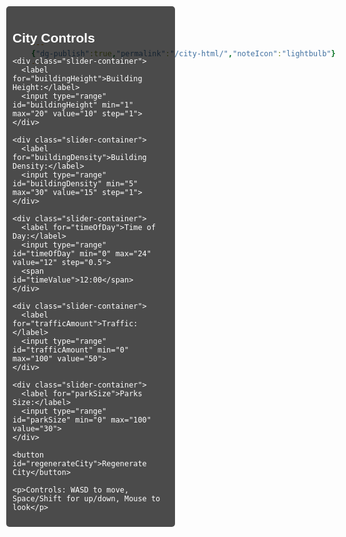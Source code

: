 ```yaml
---
{"dg-publish":true,"permalink":"/city-html/","noteIcon":"lightbulb"}
---
```




<!DOCTYPE html>
<html>
<head>
  <title>3D City Simulation</title>
  <style>
    body { 
      margin: 0;
      overflow: hidden;
      font-family: Arial, sans-serif;
    }
    canvas { 
      display: block;
    }
    #controls {
      position: absolute;
      top: 10px;
      left: 10px;
      background: rgba(0,0,0,0.7);
      color: white;
      padding: 10px;
      border-radius: 5px;
      width: 250px;
    }
    .slider-container {
      margin-bottom: 10px;
    }
    label {
      display: inline-block;
      width: 100px;
    }
    button {
      margin-top: 10px;
      padding: 5px 10px;
      background: #4CAF50;
      color: white;
      border: none;
      border-radius: 4px;
      cursor: pointer;
    }
    button:hover {
      background: #45a049;
    }
  </style>
  <script src="https://cdnjs.cloudflare.com/ajax/libs/three.js/r128/three.min.js"></script>
</head>
<body>
  <div id="controls">
    <h2>City Controls</h2>
    
    <div class="slider-container">
      <label for="buildingHeight">Building Height:</label>
      <input type="range" id="buildingHeight" min="1" max="20" value="10" step="1">
    </div>
    
    <div class="slider-container">
      <label for="buildingDensity">Building Density:</label>
      <input type="range" id="buildingDensity" min="5" max="30" value="15" step="1">
    </div>
    
    <div class="slider-container">
      <label for="timeOfDay">Time of Day:</label>
      <input type="range" id="timeOfDay" min="0" max="24" value="12" step="0.5">
      <span id="timeValue">12:00</span>
    </div>
    
    <div class="slider-container">
      <label for="trafficAmount">Traffic:</label>
      <input type="range" id="trafficAmount" min="0" max="100" value="50">
    </div>
    
    <div class="slider-container">
      <label for="parkSize">Parks Size:</label>
      <input type="range" id="parkSize" min="0" max="100" value="30">
    </div>
    
    <button id="regenerateCity">Regenerate City</button>
    
    <p>Controls: WASD to move, Space/Shift for up/down, Mouse to look</p>
  </div>

  <script>
    // Scene setup
    const scene = new THREE.Scene();
    const camera = new THREE.PerspectiveCamera(75, window.innerWidth / window.innerHeight, 0.1, 1000);
    const renderer = new THREE.WebGLRenderer();
    renderer.setSize(window.innerWidth, window.innerHeight);
    document.body.appendChild(renderer.domElement);
    
    // Camera starting position
    camera.position.set(0, 30, 60);
    camera.lookAt(0, 0, 0);
    
    // Lighting
    const ambientLight = new THREE.AmbientLight(0xffffff, 0.4);
    scene.add(ambientLight);
    
    const directionalLight = new THREE.DirectionalLight(0xffffff, 0.8);
    directionalLight.position.set(50, 100, 50);
    directionalLight.castShadow = true;
    scene.add(directionalLight);
    
    // Create ground
    const groundGeometry = new THREE.PlaneGeometry(500, 500);
    const groundMaterial = new THREE.MeshStandardMaterial({ 
      color: 0x333333,
      roughness: 0.8,
    });
    const ground = new THREE.Mesh(groundGeometry, groundMaterial);
    ground.rotation.x = -Math.PI / 2;
    scene.add(ground);
    
    // City elements
    const cityGroup = new THREE.Group();
    scene.add(cityGroup);
    
    // Traffic elements
    const trafficGroup = new THREE.Group();
    scene.add(trafficGroup);
    
    // Parks elements
    const parksGroup = new THREE.Group();
    scene.add(parksGroup);
    
    // Building materials
    const buildingMaterials = [
      new THREE.MeshStandardMaterial({ color: 0x888888 }),
      new THREE.MeshStandardMaterial({ color: 0x8899AA }),
      new THREE.MeshStandardMaterial({ color: 0xAA8866 }),
      new THREE.MeshStandardMaterial({ color: 0x334455 })
    ];
    
    // Build the city
    function generateCity() {
      // Clear existing city
      while(cityGroup.children.length > 0) {
        cityGroup.remove(cityGroup.children[0]);
      }
      
      while(trafficGroup.children.length > 0) {
        trafficGroup.remove(trafficGroup.children[0]);
      }
      
      while(parksGroup.children.length > 0) {
        parksGroup.remove(parksGroup.children[0]);
      }
      
      const buildingDensity = parseInt(document.getElementById('buildingDensity').value);
      const maxHeight = parseInt(document.getElementById('buildingHeight').value);
      const parkSize = parseInt(document.getElementById('parkSize').value) / 100;
      
      // Create a grid of buildings
      const gridSize = buildingDensity;
      const spacing = 200 / gridSize;
      
      // Generate road grid
      const roadWidth = spacing * 0.3;
      const blockSize = spacing - roadWidth;
      
      // Create roads
      for (let x = -100; x <= 100; x += spacing) {
        // Horizontal roads
        const roadH = new THREE.Mesh(
          new THREE.PlaneGeometry(200, roadWidth),
          new THREE.MeshStandardMaterial({ color: 0x222222 })
        );
        roadH.rotation.x = -Math.PI / 2;
        roadH.position.set(0, 0.1, x);
        cityGroup.add(roadH);
        
        // Vertical roads
        const roadV = new THREE.Mesh(
          new THREE.PlaneGeometry(roadWidth, 200),
          new THREE.MeshStandardMaterial({ color: 0x222222 })
        );
        roadV.rotation.x = -Math.PI / 2;
        roadV.position.set(x, 0.1, 0);
        cityGroup.add(roadV);
      }
      
      // Generate traffic
      const trafficAmount = parseInt(document.getElementById('trafficAmount').value);
      const trafficCount = Math.floor(trafficAmount / 10) * gridSize;
      
      for (let i = 0; i < trafficCount; i++) {
        const isHorizontal = Math.random() > 0.5;
        const carSize = 1.5;
        
        const car = new THREE.Mesh(
          new THREE.BoxGeometry(isHorizontal ? carSize * 2 : carSize, carSize, isHorizontal ? carSize : carSize * 2),
          new THREE.MeshStandardMaterial({ 
            color: new THREE.Color().setHSL(Math.random(), 0.8, 0.5) 
          })
        );
        
        if (isHorizontal) {
          // Horizontal road
          const roadIndex = Math.floor(Math.random() * gridSize) - gridSize/2;
          const roadZ = roadIndex * spacing;
          const laneOffset = (Math.random() > 0.5 ? 1 : -1) * (roadWidth / 4);
          car.position.set(
            (Math.random() * 180) - 90,
            carSize / 2 + 0.2,
            roadZ + laneOffset
          );
          car.userData = { 
            direction: Math.random() > 0.5 ? 1 : -1,
            speed: 0.1 + Math.random() * 0.2,
            horizontal: true
          };
        } else {
          // Vertical road
          const roadIndex = Math.floor(Math.random() * gridSize) - gridSize/2;
          const roadX = roadIndex * spacing;
          const laneOffset = (Math.random() > 0.5 ? 1 : -1) * (roadWidth / 4);
          car.position.set(
            roadX + laneOffset,
            carSize / 2 + 0.2,
            (Math.random() * 180) - 90
          );
          car.userData = { 
            direction: Math.random() > 0.5 ? 1 : -1,
            speed: 0.1 + Math.random() * 0.2,
            horizontal: false
          };
        }
        
        trafficGroup.add(car);
      }
      
      // Create buildings and parks
      for (let x = -gridSize/2; x < gridSize/2; x++) {
        for (let z = -gridSize/2; z < gridSize/2; z++) {
          // Determine block usage (building or park)
          const isPark = Math.random() < parkSize;
          
          if (isPark) {
            createPark(x * spacing, z * spacing, blockSize);
          } else {
            // Create 1-4 buildings per block
            const buildingsPerBlock = Math.floor(Math.random() * 3) + 1;
            
            for (let b = 0; b < buildingsPerBlock; b++) {
              // Building dimensions
              const width = blockSize * (0.3 + Math.random() * 0.4);
              const depth = blockSize * (0.3 + Math.random() * 0.4);
              const height = (2 + Math.random() * maxHeight) * 2;
              
              // Building position within block
              const offsetX = (Math.random() - 0.5) * (blockSize - width) * 0.8;
              const offsetZ = (Math.random() - 0.5) * (blockSize - depth) * 0.8;
              
              const building = new THREE.Mesh(
                new THREE.BoxGeometry(width, height, depth),
                buildingMaterials[Math.floor(Math.random() * buildingMaterials.length)]
              );
              
              building.position.set(
                x * spacing + offsetX,
                height / 2,
                z * spacing + offsetZ
              );
              
              // Add windows
              addWindowsToBuilding(building);
              
              cityGroup.add(building);
            }
          }
        }
      }
    }
    
    function createPark(x, z, size) {
      // Park ground
      const parkGround = new THREE.Mesh(
        new THREE.PlaneGeometry(size * 0.8, size * 0.8),
        new THREE.MeshStandardMaterial({ color: 0x228833 })
      );
      parkGround.rotation.x = -Math.PI / 2;
      parkGround.position.set(x, 0.2, z);
      parksGroup.add(parkGround);
      
      // Add trees
      const treeCount = Math.floor(Math.random() * 8) + 3;
      for (let i = 0; i < treeCount; i++) {
        const tree = createTree();
        const treeX = x + (Math.random() - 0.5) * size * 0.7;
        const treeZ = z + (Math.random() - 0.5) * size * 0.7;
        tree.position.set(treeX, 0, treeZ);
        parksGroup.add(tree);
      }
      
      // Add a pond sometimes
      if (Math.random() < 0.3) {
        const pond = new THREE.Mesh(
          new THREE.CircleGeometry(size * 0.15, 16),
          new THREE.MeshStandardMaterial({ color: 0x3388cc })
        );
        pond.rotation.x = -Math.PI / 2;
        pond.position.set(x, 0.3, z);
        parksGroup.add(pond);
      }
    }
    
    function createTree() {
      const treeGroup = new THREE.Group();
      
      // Trunk
      const trunk = new THREE.Mesh(
        new THREE.CylinderGeometry(0.2, 0.4, 2, 6),
        new THREE.MeshStandardMaterial({ color: 0x8B4513 })
      );
      trunk.position.y = 1;
      treeGroup.add(trunk);
      
      // Leaves
      const leaves = new THREE.Mesh(
        new THREE.ConeGeometry(2, 4, 6),
        new THREE.MeshStandardMaterial({ color: 0x00AA22 })
      );
      leaves.position.y = 4;
      treeGroup.add(leaves);
      
      return treeGroup;
    }
    
    function addWindowsToBuilding(building) {
      const width = building.geometry.parameters.width;
      const height = building.geometry.parameters.height;
      const depth = building.geometry.parameters.depth;
      
      // Number of window rows and columns
      const rows = Math.floor(height / 3);
      const colsX = Math.floor(width / 2);
      const colsZ = Math.floor(depth / 2);
      
      for (let row = 0; row < rows; row++) {
        const y = -height/2 + 1.5 + row * 3;
        
        // Windows on X sides
        for (let i = 0; i < colsX; i++) {
          const windowGeom = new THREE.PlaneGeometry(0.8, 1.2);
          
          // Random window state (lit or dark)
          const isLit = Math.random() < 0.6;
          const windowMat = new THREE.MeshStandardMaterial({ 
            color: isLit ? 0xFFFF88 : 0x444444,
            emissive: isLit ? 0xFFFF88 : 0x000000,
            emissiveIntensity: isLit ? 0.5 : 0
          });
          
          const windowMesh1 = new THREE.Mesh(windowGeom, windowMat);
          const windowMesh2 = new THREE.Mesh(windowGeom, windowMat.clone());
          
          const x = -width/2 + 1 + i * (width / colsX);
          
          windowMesh1.position.set(x, y, depth/2 + 0.01);
          windowMesh2.position.set(x, y, -depth/2 - 0.01);
          windowMesh2.rotation.y = Math.PI;
          
          building.add(windowMesh1);
          building.add(windowMesh2);
        }
        
        // Windows on Z sides
        for (let i = 0; i < colsZ; i++) {
          const windowGeom = new THREE.PlaneGeometry(0.8, 1.2);
          
          // Random window state (lit or dark)
          const isLit = Math.random() < 0.6;
          const windowMat = new THREE.MeshStandardMaterial({ 
            color: isLit ? 0xFFFF88 : 0x444444,
            emissive: isLit ? 0xFFFF88 : 0x000000,
            emissiveIntensity: isLit ? 0.5 : 0
          });
          
          const windowMesh1 = new THREE.Mesh(windowGeom, windowMat);
          const windowMesh2 = new THREE.Mesh(windowGeom, windowMat.clone());
          
          const z = -depth/2 + 1 + i * (depth / colsZ);
          
          windowMesh1.position.set(width/2 + 0.01, y, z);
          windowMesh1.rotation.y = Math.PI / 2;
          
          windowMesh2.position.set(-width/2 - 0.01, y, z);
          windowMesh2.rotation.y = -Math.PI / 2;
          
          building.add(windowMesh1);
          building.add(windowMesh2);
        }
      }
    }
    
    // Movement controls
    const keys = {};
    const moveSpeed = 0.5;
    const flySpeed = 0.3;
    
    let moveForward = false;
    let moveBackward = false;
    let moveLeft = false;
    let moveRight = false;
    let moveUp = false;
    let moveDown = false;
    
    document.addEventListener('keydown', (event) => {
      keys[event.key.toLowerCase()] = true;
      
      moveForward = keys['w'] || false;
      moveBackward = keys['s'] || false;
      moveLeft = keys['a'] || false;
      moveRight = keys['d'] || false;
      moveUp = keys[' '] || false;
      moveDown = keys['shift'] || false;
    });
    
    document.addEventListener('keyup', (event) => {
      keys[event.key.toLowerCase()] = false;
      
      moveForward = keys['w'] || false;
      moveBackward = keys['s'] || false;
      moveLeft = keys['a'] || false;
      moveRight = keys['d'] || false;
      moveUp = keys[' '] || false;
      moveDown = keys['shift'] || false;
    });
    
    // Mouse look controls
    let mouseX = 0;
    let mouseY = 0;
    let mouseDragging = false;
    
    document.addEventListener('mousedown', () => {
      mouseDragging = true;
    });
    
    document.addEventListener('mouseup', () => {
      mouseDragging = false;
    });
    
    document.addEventListener('mousemove', (event) => {
      if (mouseDragging) {
        mouseX = (event.clientX / window.innerWidth) * 2 - 1;
        mouseY = -(event.clientY / window.innerHeight) * 2 + 1;
        
        camera.rotation.y -= event.movementX * 0.01;
        camera.rotation.x -= event.movementY * 0.01;
        
        // Limit vertical rotation
        camera.rotation.x = Math.max(-Math.PI / 2, Math.min(Math.PI / 2, camera.rotation.x));
      }
    });
    
    // Update time of day
    function updateTimeOfDay() {
      const timeOfDay = parseFloat(document.getElementById('timeOfDay').value);
      document.getElementById('timeValue').textContent = formatTime(timeOfDay);
      
      // Calculate sun position
      const sunAngle = (timeOfDay - 6) / 12 * Math.PI; // 6am to 6pm
      
      if (timeOfDay >= 6 && timeOfDay <= 18) {
        // Day time
        const intensity = Math.sin(sunAngle);
        const sunX = 50 * Math.cos(sunAngle);
        const sunY = 100 * Math.sin(sunAngle);
        const sunZ = 50;
        
        directionalLight.position.set(sunX, sunY, sunZ);
        directionalLight.intensity = Math.max(0.1, intensity);
        
        // Sky color
        const skyHue = 0.6; // Blue
        const skySat = 0.7;
        const skyLightness = 0.4 + 0.4 * intensity;
        
        const skyColor = new THREE.Color().setHSL(skyHue, skySat, skyLightness);
        scene.background = skyColor;
        
        // Ambient light
        ambientLight.intensity = 0.2 + 0.2 * intensity;
      } else {
        // Night time
        directionalLight.intensity = 0.1;
        
        // Night sky
        const nightSkyColor = new THREE.Color().setHSL(0.7, 0.8, 0.05);
        scene.background = nightSkyColor;
        
        // Ambient light at night
        ambientLight.intensity = 0.15;
      }
    }
    
    function formatTime(timeValue) {
      const hours = Math.floor(timeValue);
      const minutes = Math.floor((timeValue - hours) * 60);
      return `${hours}:${minutes < 10 ? '0' + minutes : minutes}`;
    }
    
    // Update traffic
    function updateTraffic() {
      trafficGroup.children.forEach(car => {
        if (car.userData.horizontal) {
          car.position.x += car.userData.direction * car.userData.speed;
          
          // Loop around when reaching the edge
          if (car.position.x > 100) {
            car.position.x = -100;
          } else if (car.position.x < -100) {
            car.position.x = 100;
          }
        } else {
          car.position.z += car.userData.direction * car.userData.speed;
          
          // Loop around when reaching the edge
          if (car.position.z > 100) {
            car.position.z = -100;
          } else if (car.position.z < -100) {
            car.position.z = 100;
          }
        }
      });
    }
    
    // Handle window resize
    window.addEventListener('resize', () => {
      camera.aspect = window.innerWidth / window.innerHeight;
      camera.updateProjectionMatrix();
      renderer.setSize(window.innerWidth, window.innerHeight);
    });
    
    // Add event listeners for controls
    document.getElementById('timeOfDay').addEventListener('input', updateTimeOfDay);
    document.getElementById('regenerateCity').addEventListener('click', generateCity);
    
    // Initial city generation
    generateCity();
    updateTimeOfDay();
    
    // Animation loop
    function animate() {
      requestAnimationFrame(animate);
      
      // Movement
      const moveVector = new THREE.Vector3(0, 0, 0);
      
      // Forward/backward movement
      if (moveForward) {
        moveVector.z -= moveSpeed;
      }
      if (moveBackward) {
        moveVector.z += moveSpeed;
      }
      
      // Left/right movement
      if (moveLeft) {
        moveVector.x -= moveSpeed;
      }
      if (moveRight) {
        moveVector.x += moveSpeed;
      }
      
      // Up/down movement
      if (moveUp) {
        moveVector.y += flySpeed;
      }
      if (moveDown) {
        moveVector.y -= flySpeed;
      }
      
      // Apply movement in camera's local space
      moveVector.applyQuaternion(camera.quaternion);
      camera.position.add(moveVector);
      
      // Keep camera above ground
      if (camera.position.y < 1) {
        camera.position.y = 1;
      }
      
      // Update traffic
      updateTraffic();
      
      renderer.render(scene, camera);
    }
    
    animate();
  </script>
</body>
</html>
